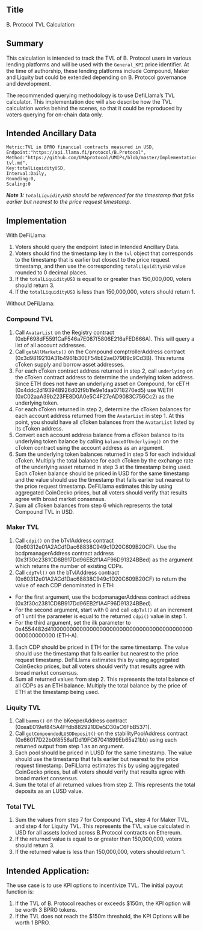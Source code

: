 ## Title
B. Protocol TVL Calculation:

## Summary

This calculation is intended to track the TVL of B. Protocol users in various lending platforms and will be used with the `General_KPI` price identifier. At the time of authorship, these lending platforms include Compound, Maker and Liquity but could be extended depending on B. Protocol governance and development.

The recommended querying methodology is to use DefiLlama’s TVL calculator. This implementation doc will also describe how the TVL calculation works behind the scenes, so that it could be reproduced by voters querying for on-chain data only.

## Intended Ancillary Data

```
Metric:TVL in BPRO financial contracts measured in USD,
Endpoint:"https://api.llama.fi/protocol/B.Protocol",
Method:"https://github.com/UMAprotocol/UMIPs/blob/master/Implementations/bprotocol-tvl.md",
Key:totalLiquidityUSD,
Interval:Daily,
Rounding:0,
Scaling:0
```
***Note 1:** `totalLiquidityUSD` should be referenced for the timestamp that falls earlier but nearest to the price request timestamp.*  

## Implementation

With DeFiLlama:
1. Voters should query the endpoint listed in Intended Ancillary Data.
2. Voters should find the timestamp key in the `tvl` object that corresponds to the timestamp that is earlier but closest to the price request timestamp, and then use the corresponding `totalLiquidityUSD` value rounded to 0 decimal places.
3. If the `totalLiquidityUSD` is equal to or greater than 150,000,000, voters should return 3.
4. If the `totalLiquidityUSD` is less than 150,000,000, voters should return 1.

Without DeFiLlama:

### Compound TVL

1. Call `AvatarList` on the Registry contract (0xbF698dF5591CaF546a7E087f5806E216aFED666A). This will query a list of all account addresses.
2. Call `getAllMarkets()` on the Compound comptrollerAddress contract (0x3d9819210A31b4961b30EF54bE2aeD79B9c9Cd3B). This returns cToken supply and borrow asset addresses.
3. For each cToken contract address returned in step 2, call `underlying` on the cToken contract address to determine the underlying token address. Since ETH does not have an underlying asset on Compound, for cETH (0x4ddc2d193948926d02f9b1fe9e1daa0718270ed5) use WETH (0xC02aaA39b223FE8D0A0e5C4F27eAD9083C756Cc2) as the underlying token.
4. For each cToken returned in step 2, determine the cToken balances for each account address returned from the `AvatarList` in step 1. At this point, you should have all cToken balances from the `AvatarList` listed by its cToken address.
5. Convert each account address balance from a cToken balance to its underlying token balance by calling `balanceOfUnderlying()` on the cToken contract using the account address as an argument.
6. Sum the underlying token balances returned in step 5 for each individual cToken. Multiply the total balance for each cToken by the exchange rate of the underlying asset returned in step 3 at the timestamp being used. Each cToken balance should be priced in USD for the same timestamp and the value should use the timestamp that falls earlier but nearest to the price request timestamp. DeFiLlama estimates this by using aggregated CoinGecko prices, but all voters should verify that results agree with broad market consensus.
7. Sum all cToken balances from step 6 which represents the total Compound TVL in USD.

### Maker TVL

1. Call `cdpi()` on the bTvlAddress contract (0x60312e01A2ACd1Dac68838C949c1D20C609B20CF). Use the bcdpmanagerAddress contract address (0x3f30c2381CD8B917Dd96EB2f1A4F96D91324BBed) as the argument which returns the number of existing CDPs.
2. Call `cdpTvl()` on the bTvlAddress contract (0x60312e01A2ACd1Dac68838C949c1D20C609B20CF) to return the value of each CDP denominated in ETH:
- For the first argument, use the bcdpmanagerAddress contract address (0x3f30c2381CD8B917Dd96EB2f1A4F96D91324BBed).
- For the second argument, start with 0 and call `cdpTvl()` at an increment of 1 until the parameter is equal to the returned `cdpi()` value in step 1.
- For the third argument, set the ilk parameter to 0x4554482d41000000000000000000000000000000000000000000000000000000 (ETH-A). 
3. Each CDP should be priced in ETH for the same timestamp. The value should use the timestamp that falls earlier but nearest to the price request timestamp. DeFiLlama estimates this by using aggregated CoinGecko prices, but all voters should verify that results agree with broad market consensus.
4. Sum all returned values from step 2. This represents the total balance of all CDPs as an ETH balance. Multiply the total balance by the price of ETH at the timestamp being used.

### Liquity TVL

1. Call `bamms()` on the bKeeperAddress contract (0xeaE019ef845A4Ffdb8829210De5D30aC6FbB5371). 
2. Call `getCompoundedLUSDDeposit()` on the stabilityPoolAddress contract (0x66017D22b0f8556afDd19FC67041899Eb65a21bb) using each returned output from step 1 as an argument.
3. Each pool should be priced in LUSD for the same timestamp. The value should use the timestamp that falls earlier but nearest to the price request timestamp. DeFiLlama estimates this by using aggregated CoinGecko prices, but all voters should verify that results agree with broad market consensus.
4. Sum the total of all returned values from step 2. This represents the total deposits as an LUSD value.

### Total TVL

1. Sum the values from step 7 for Compound TVL, step 4 for Maker TVL, and step 4 for Liquity TVL. This represents the TVL value calculated in USD for all assets locked across B.Protocol contracts on Ethereum.
2. If the returned value is equal to or greater than 150,000,000, voters should return 3.
3. If the returned value is less than 150,000,000, voters should return 1.

## Intended Application:

The use case is to use KPI options to incentivize TVL. The initial payout function is:
1. If the TVL of B. Protocol reaches or exceeds $150m, the KPI option will be worth 3 BPRO tokens.
2. If the TVL does not reach the $150m threshold, the KPI Options will be worth 1 BPRO.
